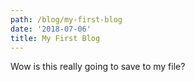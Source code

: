 ```yaml
---
path: /blog/my-first-blog
date: '2018-07-06'
title: My First Blog
---
```

Wow is this really going to save to my file?
